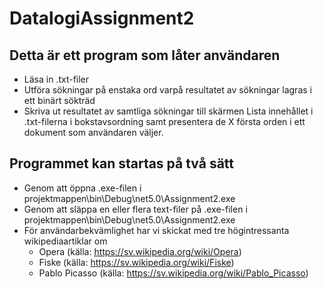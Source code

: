 # DatalogiAssignment2

## Detta är ett program som låter användaren
* Läsa in .txt-filer
* Utföra sökningar på enstaka ord varpå resultatet av sökningar 
    lagras i ett binärt sökträd
* Skriva ut resultatet av samtliga sökningar till skärmen
Lista innehållet i .txt-filerna i bokstavsordning samt 
  presentera de X första orden i ett dokument som användaren väljer. 

## Programmet kan startas på två sätt
  - Genom att öppna .exe-filen i projektmappen\bin\Debug\net5.0\Assignment2.exe
  - Genom att släppa en eller flera text-filer på .exe-filen i projektmappen\bin\Debug\net5.0\Assignment2.exe
  - För användarbekvämlighet har vi skickat med tre högintressanta wikipediaartiklar om
      * Opera (källa: https://sv.wikipedia.org/wiki/Opera)
      * Fiske (källa: https://sv.wikipedia.org/wiki/Fiske)
      * Pablo Picasso (källa: https://sv.wikipedia.org/wiki/Pablo_Picasso)
  
